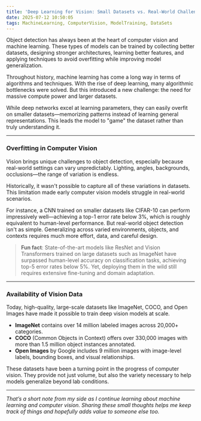 ```yaml
---
title: 'Deep Learning for Vision: Small Datasets vs. Real-World Challenges'
date: 2025-07-12 10:50:05  
tags: MachineLearning, ComputerVision, ModelTraining, DataSets
---
```


Object detection has always been at the heart of computer vision and machine learning. These types of models can be trained by collecting better datasets, designing stronger architectures, learning better features, and applying techniques to avoid overfitting while improving model generalization.  
<!-- more -->

Throughout history, machine learning has come a long way in terms of algorithms and techniques. With the rise of deep learning, many algorithmic bottlenecks were solved. But this introduced a new challenge: the need for massive compute power and larger datasets.  

While deep networks excel at learning parameters, they can easily overfit on smaller datasets—memorizing patterns instead of learning general representations. This leads the model to "game" the dataset rather than truly understanding it.

---

### Overfitting in Computer Vision  

Vision brings unique challenges to object detection, especially because real-world settings can vary unpredictably. Lighting, angles, backgrounds, occlusions—the range of variation is endless.  

Historically, it wasn't possible to capture all of these variations in datasets. This limitation made early computer vision models struggle in real-world scenarios.  

For instance, a CNN trained on smaller datasets like CIFAR-10 can perform impressively well—achieving a top-1 error rate below 3%, which is roughly equivalent to human-level performance. But real-world object detection isn't as simple. Generalizing across varied environments, objects, and contexts requires much more effort, data, and careful design.

>  **Fun fact**: State-of-the-art models like ResNet and Vision Transformers trained on large datasets such as ImageNet have surpassed human-level accuracy on classification tasks, achieving top-5 error rates below 5%. Yet, deploying them in the wild still requires extensive fine-tuning and domain adaptation.

---

### Availability of Vision Data  

Today, high-quality, large-scale datasets like ImageNet, COCO, and Open Images have made it possible to train deep vision models at scale.  

- **ImageNet** contains over 14 million labeled images across 20,000+ categories.  
- **COCO** (Common Objects in Context) offers over 330,000 images with more than 1.5 million object instances annotated.  
- **Open Images** by Google includes 9 million images with image-level labels, bounding boxes, and visual relationships.

These datasets have been a turning point in the progress of computer vision. They provide not just volume, but also the variety necessary to help models generalize beyond lab conditions.

---

_That’s a short note from my side as I continue learning about machine learning and computer vision. Sharing these small thoughts helps me keep track of things and hopefully adds value to someone else too._  
